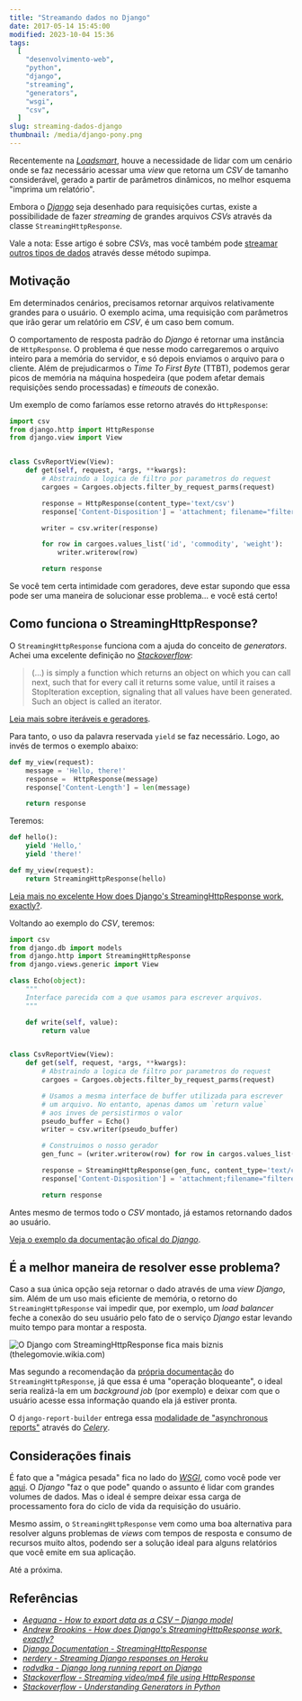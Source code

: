 ```yaml
---
title: "Streamando dados no Django"
date: 2017-05-14 15:45:00
modified: 2023-10-04 15:36
tags:
  [
    "desenvolvimento-web",
    "python",
    "django",
    "streaming",
    "generators",
    "wsgi",
    "csv",
  ]
slug: streaming-dados-django
thumbnail: /media/django-pony.png
---
```


Recentemente na [_Loadsmart_](http://loadsmart.com/ "Book a truck with Loadsmart"),
houve a necessidade de lidar com um cenário onde se faz necessário acessar uma _view_
que retorna um _CSV_ de tamanho considerável, gerado a partir de parâmetros dinâmicos,
no melhor esquema "imprima um relatório".

Embora o [_Django_](/tag/django.html "Leia mais sobre Django") seja desenhado para requisições curtas, existe a possibilidade
de fazer _streaming_ de grandes arquivos _CSVs_ através da classe `StreamingHttpResponse`.

Vale a nota: Esse artigo é sobre _CSVs_, mas você também pode [streamar outros tipos de dados](http://stackoverflow.com/questions/30791228/serving-a-django-static-text-file "Serving a django static text file")
através desse método supimpa.

## Motivação

Em determinados cenários, precisamos retornar arquivos relativamente grandes para
o usuário. O exemplo acima, uma requisição com parâmetros que irão gerar um relatório
em _CSV_, é um caso bem comum.

O comportamento de resposta padrão do _Django_ é retornar uma instância de `HttpResponse`.
O problema é que nesse modo carregaremos o arquivo inteiro para a memória do
servidor, e só depois enviamos o arquivo para o cliente. Além de prejudicarmos o _Time To
First Byte_ (TTBT), podemos gerar picos de memória na máquina hospedeira (que podem afetar
demais requisições sendo processadas) e _timeouts_ de conexão.

Um exemplo de como faríamos esse retorno através do `HttpResponse`:

```python
import csv
from django.http import HttpResponse
from django.view import View


class CsvReportView(View):
    def get(self, request, *args, **kwargs):
        # Abstraindo a logica de filtro por parametros do request
        cargoes = Cargoes.objects.filter_by_request_parms(request)

        response = HttpResponse(content_type='text/csv')
        response['Content-Disposition'] = 'attachment; filename="filtered_cargoes.csv"'

        writer = csv.writer(response)

        for row in cargoes.values_list('id', 'commodity', 'weight'):
            writer.writerow(row)

        return response
```

Se você tem certa intimidade com geradores, deve estar supondo que essa pode ser uma
maneira de solucionar esse problema... e você está certo!

## Como funciona o StreamingHttpResponse?

O `StreamingHttpResponse` funciona com a ajuda do conceito de _generators_. Achei
uma excelente definição no [_Stackoverflow_](http://stackoverflow.com/questions/1756096/understanding-generators-in-python "Understanding Generators in Python"):

> (...) is simply a function which returns an object on which you can
> call next, such that for every call it returns some value, until it raises
> a StopIteration exception, signaling that all values have been generated.
> Such an object is called an iterator.

[Leia mais sobre iteráveis e geradores](https://www.slideshare.net/ramalho/iteraveis-e-geradores-em-python "Iteraveis e geradores em Python").

Para tanto, o uso da palavra reservada `yield` se faz necessário. Logo, ao invés de termos o exemplo abaixo:

```python
def my_view(request):
    message = 'Hello, there!'
    response =  HttpResponse(message)
    response['Content-Length'] = len(message)

    return response
```

Teremos:

```python
def hello():
    yield 'Hello,'
    yield 'there!'

def my_view(request):
    return StreamingHttpResponse(hello)
```

[Leia mais no excelente How does Django's StreamingHttpResponse work, exactly?](https://andrewbrookins.com/django/how-does-djangos-streaminghttpresponse-work-exactly/ "How does Django’s StreamingHttpResponse work, exactly").

Voltando ao exemplo do _CSV_, teremos:

```python
import csv
from django.db import models
from django.http import StreamingHttpResponse
from django.views.generic import View

class Echo(object):
    """
    Interface parecida com a que usamos para escrever arquivos.
    """

    def write(self, value):
        return value


class CsvReportView(View):
    def get(self, request, *args, **kwargs):
        # Abstraindo a logica de filtro por parametros do request
        cargoes = Cargoes.objects.filter_by_request_parms(request)

        # Usamos a mesma interface de buffer utilizada para escrever
        # um arquivo. No entanto, apenas damos um `return value`
        # aos inves de persistirmos o valor
        pseudo_buffer = Echo()
        writer = csv.writer(pseudo_buffer)

        # Construimos o nosso gerador
        gen_func = (writer.writerow(row) for row in cargos.values_list('id', 'commodity', 'weight'))

        response = StreamingHttpResponse(gen_func, content_type='text/csv')
        response['Content-Disposition'] = 'attachment;filename="filtered_cargoes.csv"'

        return response
```

Antes mesmo de termos todo o _CSV_ montado, já estamos retornando dados ao usuário.

[Veja o exemplo da documentação ofical do _Django_](https://docs.djangoproject.com/en/1.11/howto/outputting-csv/#streaming-large-csv-files "Leia mais na documentação do Django").

## É a melhor maneira de resolver esse problema?

Caso a sua única opção seja retornar o dado através de uma _view_ _Django_, sim. Além
de um uso mais eficiente de memória, o retorno do `StreamingHttpResponse`
vai impedir que, por exemplo, um _load balancer_ feche a conexão do seu usuário pelo
fato de o serviço _Django_ estar levando muito tempo para montar a resposta.

![O Django com StreamingHttpResponse fica mais biznis (thelegomovie.wikia.com)](/media/biznis-cat.png "O Django com StreamingHttpResponse fica mais biznis (thelegomovie.wikia.com)")

Mas segundo a recomendação da [própria documentação](https://docs.djangoproject.com/en/1.11/ref/request-response/#django.http.StreamingHttpResponse "Veja mais na documentação do Django")
do `StreamingHttpResponse`, já que essa é uma "operação bloqueante",
o ideal seria realizá-la em um _background job_ (por exemplo) e deixar com que o
usuário acesse essa informação quando ela já estiver pronta.

O `django-report-builder` entrega essa [modalidade de "asynchronous reports"](https://django-report-builder.readthedocs.io/en/latest/quickstart/#asynchronous-report-generation "Leia mais na documentação da biblioteca")
através do [_Celery_](http://www.celeryproject.org/ "Celery: Distributed Task Queue").

## Considerações finais

É fato que a "mágica pesada" fica no lado do [_WSGI_](/tag/wsgi.html "Leia mais sobre WSGI"), como você pode ver [aqui](https://andrewbrookins.com/django/how-does-djangos-streaminghttpresponse-work-exactly/#the-wsgi-server "How does Django’s StreamingHttpResponse work, exactly?").
O _Django_ "faz o que pode" quando o assunto é lidar com grandes volumes de dados. Mas
o ideal é sempre deixar essa carga de processamento fora do ciclo de vida da requisição do usuário.

Mesmo assim, o `StreamingHttpResponse` vem como uma boa alternativa para resolver
alguns problemas de _views_ com tempos de resposta e consumo de recursos muito altos, podendo
ser a solução ideal para alguns relatórios que você emite em sua aplicação.

Até a próxima.

## Referências

- [_Aeguana - How to export data as a CSV – Django model_](http://blog.aeguana.com/2015/12/12/csv-export-data-for-django-model/)
- [_Andrew Brookins - How does Django's StreamingHttpResponse work, exactly?_](https://andrewbrookins.com/django/how-does-djangos-streaminghttpresponse-work-exactly/)
- [_Django Documentation - StreamingHttpResponse_](https://docs.djangoproject.com/en/1.11/ref/request-response/#streaminghttpresponse-objects)
- [_nerdery - Streaming Django responses on Heroku_](http://www.ericcarmichael.com/streaming-django-responses-on-heroku.html)
- [_rodvdka - Django long running report on Django_](http://www.rodvdka.co.za/heroku/long-polling/h12/h18/django/2016/10/13/long-polling-heroku.html)
- [_Stackoverflow - Streaming video/mp4 file using HttpResponse_](http://stackoverflow.com/questions/33208849/python-django-streaming-video-mp4-file-using-httpresponse)
- [_Stackoverflow - Understanding Generators in Python_](http://stackoverflow.com/questions/1756096/understanding-generators-in-python)
